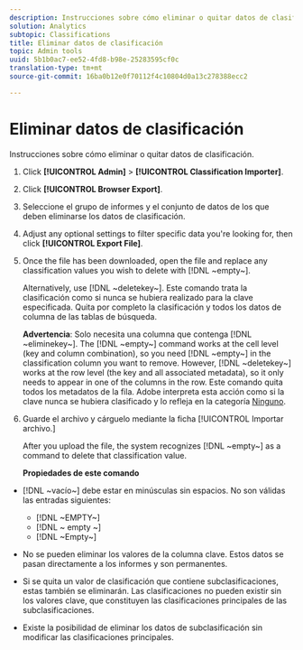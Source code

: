 ```yaml
---
description: Instrucciones sobre cómo eliminar o quitar datos de clasificación.
solution: Analytics
subtopic: Classifications
title: Eliminar datos de clasificación
topic: Admin tools
uuid: 5b1b0ac7-ee52-4fd8-b98e-25283595cf0c
translation-type: tm+mt
source-git-commit: 16ba0b12e0f70112f4c10804d0a13c278388ecc2

---
```



# Eliminar datos de clasificación

Instrucciones sobre cómo eliminar o quitar datos de clasificación.

1. Click **[!UICONTROL Admin]** &gt; **[!UICONTROL Classification Importer]**.
1. Click **[!UICONTROL Browser Export]**.
1. Seleccione el grupo de informes y el conjunto de datos de los que deben eliminarse los datos de clasificación.
1. Adjust any optional settings to filter specific data you're looking for, then click **[!UICONTROL Export File]**.
1. Once the file has been downloaded, open the file and replace any classification values you wish to delete with [!DNL ~empty~].

   Alternatively, use [!DNL ~deletekey~]. Este comando trata la clasificación como si nunca se hubiera realizado para la clave especificada. Quita por completo la clasificación y todos los datos de columna de las tablas de búsqueda.

   **Advertencia**: Solo necesita una columna que contenga [!DNL ~eliminekey~]. The [!DNL ~empty~] command works at the cell level (key and column combination), so you need [!DNL ~empty~] in the classification column you want to remove. However, [!DNL ~deletekey~] works at the row level (the key and all associated metadata), so it only needs to appear in one of the columns in the row. Este comando quita todos los metadatos de la fila. Adobe interpreta esta acción como si la clave nunca se hubiera clasificado y lo refleja en la categoría [Ninguno](/help/components/c-classifications2/c-classifications-importer/nonclassified-keys.md#concept_233E51DDF3084FF7B7EA89381C73C5FF).

1. Guarde el archivo y cárguelo mediante la ficha [!UICONTROL Importar archivo.]

   After you upload the file, the system recognizes [!DNL ~empty~] as a command to delete that classification value.

   **Propiedades de este comando**

* [!DNL ~vacío~] debe estar en minúsculas sin espacios. No son válidas las entradas siguientes:

   * [!DNL ~EMPTY~]
   * [!DNL ~ empty ~]
   * [!DNL ~Empty~]

* No se pueden eliminar los valores de la columna clave. Estos datos se pasan directamente a los informes y son permanentes.
* Si se quita un valor de clasificación que contiene subclasificaciones, estas también se eliminarán. Las clasificaciones no pueden existir sin los valores clave, que constituyen las clasificaciones principales de las subclasificaciones.
* Existe la posibilidad de eliminar los datos de subclasificación sin modificar las clasificaciones principales.

